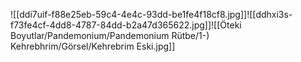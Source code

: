 ![[ddi7uif-f88e25eb-59c4-4e4c-93dd-be1fe4f18cf8.jpg]]![[ddhxi3s-f73fe4cf-4dd8-4787-84dd-b2a47d365622.jpg]]![[Öteki Boyutlar/Pandemonium/Pandemonium Rütbe/1-) Kehrebhrim/Görsel/Kehrebrim Eski.jpg]]